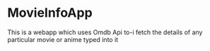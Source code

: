 # MovieInfoApp
This is a webapp which uses Omdb Api to-i fetch the details of any particular movie or anime typed into it
